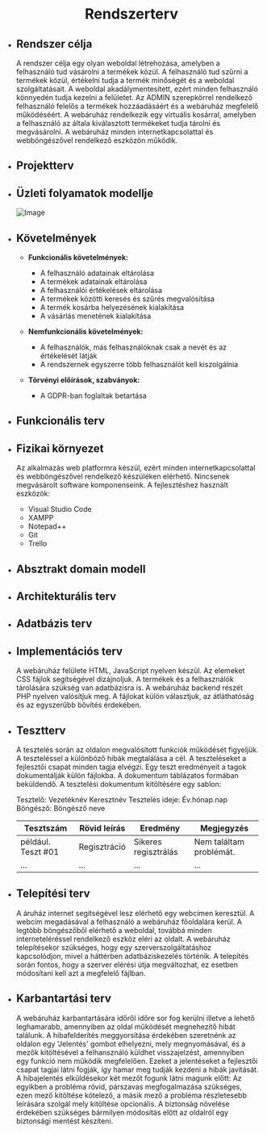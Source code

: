 <center><h1>Rendszerterv</h1></center>

* <h2>Rendszer célja</h2>

    A rendszer célja egy olyan weboldal létrehozása, amelyben a felhasználó tud vásárolni a termékek közül. A felhasználó tud szűrni a termékek közül, értékelni tudja a termék minőségét és a weboldal szolgáltatásait. A weboldal akadálymentesített, ezért minden felhasználó könnyedén tudja kezelni a felületet. Az ADMIN szerepkörrel rendelkező felhasználó felelős a termékek hozzáadásáért és a webáruház megfelelő működéséért. A webáruház rendelkezik egy virtuális kosárral, amelyben a felhasználó az általa kiválasztott termékeket tudja tárolni és megvásárolni. A webáruház minden internetkapcsolattal és webböngészővel rendelkező eszközön működik. 

* <h2>Projektterv</h2>

* <h2>Üzleti folyamatok modellje</h2>

    ![Image](https://github.com/unicsbalint/AFP_2nd_project/blob/master/Pictures/Igenyelt_uzleti_folyamat_modell.png)

* <h2>Követelmények</h2>

    * **Funkcionális követelmények:**

        - A felhasználó adatainak eltárolása
        - A termékek adatainak eltárolása
        - A felhasználói értékelések eltárolása
        - A termékek közötti keresés és szűrés megvalósítása
        - A termék kosárba helyezésének kialakítása
        - A vásárlás menetének kialakítása
    
    * **Nemfunkcionális követelmények:**

        - A felhasználók, más felhasználóknak csak a nevét és az értékelését látják
        - A rendszernek egyszerre több felhasználót kell kiszolgálnia
    
    * **Törvényi előírások, szabványok:**

        - A GDPR-ban foglaltak betartása

* <h2>Funkcionális terv</h2>

* <h2>Fizikai környezet</h2>

    Az alkalmazás web platformra készül, ezért minden internetkapcsolattal és webböngészővel rendelkező készüléken elérhető. Nincsenek megvásárolt software komponenseink. A fejlesztéshez használt eszközök:
    - Visual Studio Code
    - XAMPP
    - Notepad++
    - Git
    - Trello

* <h2>Absztrakt domain modell</h2>

* <h2>Architekturális terv</h2>

* <h2>Adatbázis terv</h2>

* <h2>Implementációs terv</h2>

    A webáruház felülete HTML, JavaScript nyelven készül. Az elemeket CSS fájlok segítségével dizájnoljuk. A termékek
    és a felhasználók tárolására szükség van adatbázisra is. A webáruház backend részét PHP nyelven valósítjuk meg. A fájlokat külön választjuk, az átláthatóság és az egyszerűbb bővítés érdekében.

* <h2>Tesztterv</h2>

    A tesztelés során az oldalon megvalósított funkciók működését figyeljük. A teszteléssel a különböző hibák megtalálása a cél.
    A teszteléseket a fejlesztői csapat minden tagja elvégzi. Egy teszt eredményeit a tagok dokumentálják külön fájlokba.
    A dokumentum táblázatos formában beküldendő.
    A tesztelési dokumentum kitöltésére egy sablon:

    Tesztelő: Vezetéknév Keresztnév
    Tesztelés ideje: Év.hónap.nap
    Böngésző: Böngésző neve

    Tesztszám | Rövid leírás | Eredmény | Megjegyzés
    ----------|--------------|----------|------------
    például. Teszt #01 | Regisztráció | Sikeres regisztrálás | Nem találtam problémát.
    ... | ... | ... | ...


* <h2>Telepítési terv</h2>

    A áruház internet segítségével lesz elérhető egy webcímen keresztül. A webcím megadásával a felhasználó a webáruház főoldalára kerül.
    A legtöbb böngészőből elérhető a weboldal, továbbá minden interneteléréssel rendelkező eszköz eléri az oldalt.
    A webáruház telepítésekor szükséges, hogy egy szerverszolgáltatáshoz kapcsolódjon, mivel a háttérben adatbáziskezelés történik.
    A telepítés során fontos, hogy a szerver elérési útja megváltozhat, ez esetben módosítani kell azt a megfelelő fájlban. 

* <h2>Karbantartási terv</h2>

    A webáruház karbantartására időről időre sor fog kerülni illetve a lehető leghamarabb, amennyiben az oldal működését megnehezítő hibát
    találunk. A hibafelderítés meggyorsítása érdekében szeretnénk az oldalon egy 'Jelentés' gombot elhelyezni, mely megnyomásával, és a mezők kitöltésével a felhansználó küldhet visszajelzést, amennyiben egy funkció nem működik megfelelően.
    Ezeket a jelentéseket a fejlesztői csapat tagjai látni fogják, így hamar meg tudják kezdeni a hibák javítását.
    A hibajelentés elküldésekor két mezőt fogunk látni magunk előtt: Az egyikben a probléma rövid, párszavas megfogalmazása szükséges, ezen mező
    kitöltése kötelező, a másik mező a probléma részletesebb leírására szolgál mely kitöltése opcionális.
    A biztonság növelése érdekében szükséges bármilyen módosítás előtt az oldalról egy biztonsági mentést készíteni.